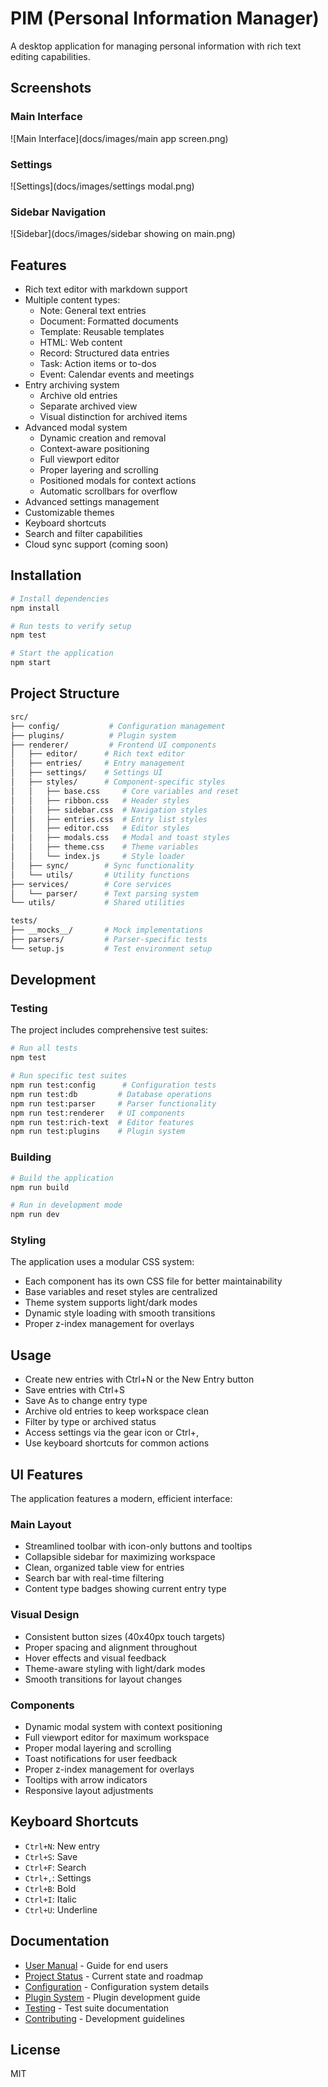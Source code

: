 # PIM (Personal Information Manager)

A desktop application for managing personal information with rich text editing capabilities.

## Screenshots

### Main Interface

![Main Interface](docs/images/main app screen.png)

### Settings

![Settings](docs/images/settings modal.png)

### Sidebar Navigation

![Sidebar](docs/images/sidebar showing on main.png)

## Features

- Rich text editor with markdown support
- Multiple content types:
  - Note: General text entries
  - Document: Formatted documents
  - Template: Reusable templates
  - HTML: Web content
  - Record: Structured data entries
  - Task: Action items or to-dos
  - Event: Calendar events and meetings
- Entry archiving system
  - Archive old entries
  - Separate archived view
  - Visual distinction for archived items
- Advanced modal system
  - Dynamic creation and removal
  - Context-aware positioning
  - Full viewport editor
  - Proper layering and scrolling
  - Positioned modals for context actions
  - Automatic scrollbars for overflow
- Advanced settings management
- Customizable themes
- Keyboard shortcuts
- Search and filter capabilities
- Cloud sync support (coming soon)

## Installation

```bash
# Install dependencies
npm install

# Run tests to verify setup
npm test

# Start the application
npm start
```

## Project Structure

```bash
src/
├── config/           # Configuration management
├── plugins/          # Plugin system
├── renderer/         # Frontend UI components
│   ├── editor/      # Rich text editor
│   ├── entries/     # Entry management
│   ├── settings/    # Settings UI
│   ├── styles/      # Component-specific styles
│   │   ├── base.css     # Core variables and reset
│   │   ├── ribbon.css   # Header styles
│   │   ├── sidebar.css  # Navigation styles
│   │   ├── entries.css  # Entry list styles
│   │   ├── editor.css   # Editor styles
│   │   ├── modals.css   # Modal and toast styles
│   │   ├── theme.css    # Theme variables
│   │   └── index.js     # Style loader
│   ├── sync/        # Sync functionality
│   └── utils/       # Utility functions
├── services/        # Core services
│   └── parser/      # Text parsing system
└── utils/           # Shared utilities

tests/
├── __mocks__/       # Mock implementations
├── parsers/         # Parser-specific tests
└── setup.js         # Test environment setup
```

## Development

### Testing

The project includes comprehensive test suites:

```bash
# Run all tests
npm test

# Run specific test suites
npm run test:config      # Configuration tests
npm run test:db         # Database operations
npm run test:parser     # Parser functionality
npm run test:renderer   # UI components
npm run test:rich-text  # Editor features
npm run test:plugins    # Plugin system
```

### Building

```bash
# Build the application
npm run build

# Run in development mode
npm run dev
```

### Styling

The application uses a modular CSS system:

- Each component has its own CSS file for better maintainability
- Base variables and reset styles are centralized
- Theme system supports light/dark modes
- Dynamic style loading with smooth transitions
- Proper z-index management for overlays

## Usage

- Create new entries with Ctrl+N or the New Entry button
- Save entries with Ctrl+S
- Save As to change entry type
- Archive old entries to keep workspace clean
- Filter by type or archived status
- Access settings via the gear icon or Ctrl+,
- Use keyboard shortcuts for common actions

## UI Features

The application features a modern, efficient interface:

### Main Layout

- Streamlined toolbar with icon-only buttons and tooltips
- Collapsible sidebar for maximizing workspace
- Clean, organized table view for entries
- Search bar with real-time filtering
- Content type badges showing current entry type

### Visual Design

- Consistent button sizes (40x40px touch targets)
- Proper spacing and alignment throughout
- Hover effects and visual feedback
- Theme-aware styling with light/dark modes
- Smooth transitions for layout changes

### Components

- Dynamic modal system with context positioning
- Full viewport editor for maximum workspace
- Proper modal layering and scrolling
- Toast notifications for user feedback
- Proper z-index management for overlays
- Tooltips with arrow indicators
- Responsive layout adjustments

## Keyboard Shortcuts

- `Ctrl+N`: New entry
- `Ctrl+S`: Save
- `Ctrl+F`: Search
- `Ctrl+,`: Settings
- `Ctrl+B`: Bold
- `Ctrl+I`: Italic
- `Ctrl+U`: Underline

## Documentation

- [User Manual](usermanual.md) - Guide for end users
- [Project Status](projectstate.md) - Current state and roadmap
- [Configuration](config.md) - Configuration system details
- [Plugin System](docs/plugin.md) - Plugin development guide
- [Testing](docs/test.md) - Test suite documentation
- [Contributing](CONTRIBUTING.md) - Development guidelines

## License

MIT
